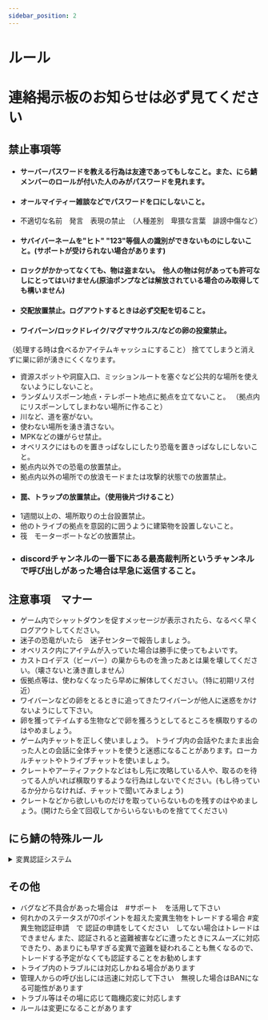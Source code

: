 ```yaml
---
sidebar_position: 2
---
```


# ルール

<h1>連絡掲示板のお知らせは必ず見てください</h1>

## 禁止事項等
- <h4>サーバーパスワードを教える行為は友達であってもしなこと。また、にら鯖メンバーのロールが付いた人のみがパスワードを見れます。</h4>
- <h4>オールマイティー雑談などでパスワードを口にしないこと。</h4>
- 不適切な名前　発言　表現の禁止　（人種差別　卑猥な言葉　誹謗中傷など）
- <h4>サバイバーネームを"ヒト" "123"等個人の識別ができないものにしないこと。(サポートが受けられない場合があります)</h4>
- <h4>ロックがかかってなくても、物は盗まない。　他人の物は何があっても許可なしにとってはいけません(原油ポンプなどは解放されている場合のみ取得しても構いません)</h4>
- <h4>交配放置禁止。ログアウトするときは必ず交配を切ること。</h4>
- <h4>ワイバーン/ロックドレイク/マグマサウルス/などの卵の投棄禁止。</h4>
（処理する時は食べるかアイテムキャッシュにすること）
捨ててしまうと消えずに巣に卵が湧きにくくなります。
- 資源スポットや洞窟入口、ミッションルートを塞ぐなど公共的な場所を使えないようにしないこと。
- ランダムリスポーン地点・テレポート地点に拠点を立てないこと。
（拠点内にリスポーンしてしまわない場所に作ること）
- 川など、道を塞がない。
- 使わない場所を湧き潰さない。
- MPKなどの嫌がらせ禁止。
- オベリスクにはものを置きっぱなしにしたり恐竜を置きっぱなしにしないこと。
- 拠点内以外での恐竜の放置禁止。
- 拠点内以外の場所での放浪モードまたは攻撃的状態での放置禁止。
- <h4>罠、トラップの放置禁止。（使用後片づけること）</h4> 
- 1週間以上の、場所取りの土台設置禁止。
- 他のトライブの拠点を意図的に囲うように建築物を設置しないこと。
- 筏　モーターボートなどの放置禁止。
- <h3>discordチャンネルの一番下にある最高裁判所というチャンネルで呼び出しがあった場合は早急に返信すること。</h3>

## 注意事項　マナー
- ゲーム内でシャットダウンを促すメッセージが表示されたら、なるべく早くログアウトしてください。
- 迷子の恐竜がいたら　迷子センターで報告しましょう。
- オベリスク内にアイテムが入っていた場合は勝手に使ってもよいです。
- カストロイデス（ビーバー）の巣からものを漁ったあとは巣を壊してください。（壊さないと湧き直しません）
- 仮拠点等は、使わなくなったら早めに解体してください。（特に初期リス付近）
- ワイバーンなどの卵をとるときに追ってきたワイバーンが他人に迷惑をかけないようにして下さい。
- 卵を獲ってテイムする生物などで卵を獲ろうとしてるところを横取りするのはやめましょう。
- ゲーム内チャットを正しく使いましょう。
 トライブ内の会話やたまたま出会った人との会話に全体チャットを使うと迷惑になることがあります。ローカルチャットやトライブチャットを使いましょう。
- クレートやアーティファクトなどはもし先に攻略している人や、取るのを待ってる人がいれば横取りするような行為はしないでください。(もし待っているか分からなければ、チャットで聞いてみましょう)
- クレートなどから欲しいものだけを取っていらないものを残すのはやめましょう。(開けたら全て回収してからいらないものを捨ててください)

## にら鯖の特殊ルール
<details>
  <summary>変異認証システム</summary>

このサーバでは生物の盗難などを防ぐために、認証を受けた生物のみがトレードなどをできます
多少の手間ではありますが、これにより生物の盗難被害や転売などが激減(今ではほぼ0です)した背景があるためご協力お願いします
ASEとASAで多少違いがあるので気をつけてください
変異認証の仕方
- ① 変異を始める際に途中経過を保存しておく
- ② discordの変異申請チャンネルから詳しい手順に従って申請をする
- ③ 申請が通るまで待つ(申請が通るまでの目安は約1週間です)
</details>


## その他
- バグなど不具合があった場合は　#サポート　を活用して下さい
- 何れかのステータスが70ポイントを超えた変異生物をトレードする場合 #変異生物認証申請　で
認証の申請をしてください　してない場合はトレードはできません
また、認証されると盗難被害などに遭ったときにスムーズに対応できたり、あまりにも早すぎる変異で盗難を疑われることも無くなるので、トレードする予定がなくても認証することをお勧めします
- トライブ内のトラブルには対応しかねる場合があります
- 管理人からの呼び出しには迅速に対応して下さい　無視した場合はBANになる可能性があります
- トラブル等はその場に応じて臨機応変に対応します
- ルールは変更になることがあります

